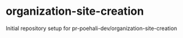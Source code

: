 # organization-site-creation

Initial repository setup for pr-poehali-dev/organization-site-creation
